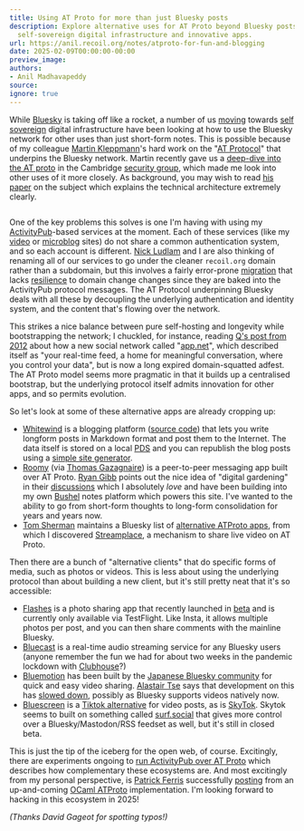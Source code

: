 ```yaml
---
title: Using AT Proto for more than just Bluesky posts
description: Explore alternative uses for AT Proto beyond Bluesky posts, enabling
  self-sovereign digital infrastructure and innovative apps.
url: https://anil.recoil.org/notes/atproto-for-fun-and-blogging
date: 2025-02-09T00:00:00-00:00
preview_image:
authors:
- Anil Madhavapeddy
source:
ignore: true
---
```


<p>While <a href="https://bsky.app">Bluesky</a> is taking off like a rocket, a number of us <a href="https://anil.recoil.org/notes/enter-the-matrix-hookshot">moving</a> towards <a href="https://anil.recoil.org/news.xml">self sovereign</a> digital infrastructure have been looking at how to use the Bluesky network for other uses than just short-form notes. This is possible because of my colleague <a href="https://martin.kleppmann.com" class="contact">Martin Kleppmann</a>'s hard work on the "<a href="https://atproto.com/">AT Protocol</a>" that underpins the Bluesky network. Martin recently gave us a <a href="https://talks.cam.ac.uk/talk/index/224767">deep-dive into the AT proto</a> in the Cambridge <a href="https://www.cl.cam.ac.uk/research/security/">security group</a>, which made me look into other uses of it more closely. As background, you may wish to read <a href="https://arxiv.org/abs/2402.03239">his paper</a> on the subject which explains the technical architecture extremely clearly.</p>
<p><a href="https://arxiv.org/pdf/2402.03239"> </a></p><figure class="image-center"><a href="https://arxiv.org/pdf/2402.03239"><img src="https://anil.recoil.org/images/atproto-paper-ss-1.webp" loading="lazy" class="content-image" alt="" srcset="/images/atproto-paper-ss-1.1024.webp 1024w,/images/atproto-paper-ss-1.1280.webp 1280w,/images/atproto-paper-ss-1.1440.webp 1440w,/images/atproto-paper-ss-1.1600.webp 1600w,/images/atproto-paper-ss-1.320.webp 320w,/images/atproto-paper-ss-1.480.webp 480w,/images/atproto-paper-ss-1.640.webp 640w,/images/atproto-paper-ss-1.768.webp 768w" title="" sizes="(max-width: 768px) 100vw, 33vw"><figcaption></figcaption></a></figure><a href="https://arxiv.org/pdf/2402.03239">
 </a><p></p>
<p>One of the key problems this solves is one I'm having with using my <a href="https://en.wikipedia.org/wiki/ActivityPub">ActivityPub</a>-based services at the moment. Each of these services (like my <a href="https://crank.recoil.org">video</a> or <a href="https://amok.recoil.org">microblog</a> sites) do not share a common authentication system, and so each account is different. <a href="https://nick.recoil.org" class="contact">Nick Ludlam</a> and I are also thinking of renaming all of our services to go under the cleaner <code>recoil.org</code> domain rather than a subdomain, but this involves a fairly error-prone <a href="https://digitalflapjack.com/blog/hosting24/">migration</a> that lacks <a href="https://anil.recoil.org/ideas/activitypub-resilience">resilience</a> to domain change changes since they are baked into the ActivityPub protocol messages.  The AT Protocol underpinning Bluesky deals with all these by decoupling the underlying authentication and identity system, and the content that's flowing over the network.</p>
<p>This strikes a nice balance between pure self-hosting and longevity while bootstrapping the network; I chuckled, for instance, reading <a href="https://statusq.org/archives/2012/09/29/4524/">Q's post from 2012</a> about how a new social network called "<a href="https://web.archive.org/web/20121011065707/https://join.app.net/">app.net</a>", which described itself as "your real-time feed, a home for meaningful conversation, where you control your data", but is now a long expired domain-squatted adfest.  The AT Proto model seems more pragmatic in that it builds up a centralised bootstrap, but the underlying protocol itself admits innovation for other apps, and so permits evolution.</p>
<p>So let's look at some of these alternative apps are already cropping up:</p>
<ul>
<li><a href="https://whtwnd.com/about">Whitewind</a> is a blogging platform (<a href="https://github.com/whtwnd/whitewind-blog">source code</a>) that lets you write longform posts in Markdown format and post them to the Internet. The data itself is stored on a local <a href="https://github.com/bluesky-social/pds">PDS</a> and you can republish the blog posts using a <a href="https://github.com/hugeblank/whitebreeze">simple site generator</a>.</li>
<li><a href="https://github.com/muni-town/roomy">Roomy</a> (via <a href="https://github.com/samoht" class="contact">Thomas Gazagnaire</a>) is a peer-to-peer messaging app built over AT Proto. <a href="https://ryan.freumh.org" class="contact">Ryan Gibb</a> points out the nice idea of "digital gardening" in their <a href="https://github.com/commune-sh/commune-server/discussions/28">discussions</a> which I absolutely <em>love</em> and have been building into my own <a href="https://github.com/avsm/bushel">Bushel</a> notes platform which powers this site.  I've wanted to the ability to go from short-form thoughts to long-form consolidation for years and years now.</li>
<li><a href="https://bsky.app/profile/tom.frontpage.team">Tom Sherman</a> maintains a Bluesky list of <a href="https://bsky.app/profile/tom.frontpage.team/lists/3l3qcs6lizq2o">alternative ATProto apps</a>, from which I discovered <a href="https://bsky.app/profile/stream.place">Streamplace</a>, a mechanism to share live video on AT Proto.</li>
</ul>
<p>Then there are a bunch of "alternative clients" that do specific forms of media, such as photos or videos. This is less about using the underlying protocol than about building a new client, but it's still pretty neat that it's so accessible:</p>
<ul>
<li><a href="https://bsky.app/profile/did:plc:24kqkpfy6z7avtgu3qg57vvl">Flashes</a> is a photo sharing app that recently launched in <a href="https://techcrunch.com/2025/02/06/flashes-a-photo-sharing-app-for-bluesky-opens-beta/">beta</a> and is currently only available via TestFlight. Like Insta, it allows multiple photos per post, and you can then share comments with the mainline Bluesky.</li>
<li><a href="https://www.bluecast.app/">Bluecast</a> is a real-time audio streaming service for any Bluesky users (anyone remember the fun we had for about two weeks in the pandemic lockdown with <a href="https://www.clubhouse.com/">Clubhouse</a>?)</li>
<li><a href="https://bsky.app/profile/did:plc:kx626d5pdvqbn3kmoxtjjcbd">Bluemotion</a> has been built by the <a href="https://fediversereport.com/video-audio-and-blogging-japanese-bluesky-is-building-in-the-atmosphere/">Japanese Bluesky community</a> for quick and easy video sharing. <a href="https://liquidx.net" class="contact">Alastair Tse</a> says that development on this has <a href="https://bsky.app/profile/liquidx.net/post/3lhsoperh2s2f">slowed down</a>, possibly as Bluesky supports videos natively now.</li>
<li><a href="https://apps.apple.com/us/app/bluescreen-for-bluesky/id6741334901">Bluescreen</a> is a <a href="https://lifehacker.com/tech/bluesky-now-has-its-own-tiktok">Tiktok alternative</a> for video posts, as is <a href="https://bsky.app/profile/mmccue.bsky.social/post/3lg6ezjpawc2c">SkyTok</a>. Skytok seems to built on something called <a href="https://surf.social/">surf.social</a> that gives more control over a Bluesky/Mastodon/RSS feedset as well, but it's still in closed beta.</li>
</ul>
<p>This is just the tip of the iceberg for the open web, of course. Excitingly, there are experiments ongoing to <a href="https://berjon.com/ap-at/?ref=cosmico.org">run ActivityPub over AT Proto</a> which describes how complementary these ecosystems are.
And most excitingly from my personal perspective, is <a href="https://patrick.sirref.org" class="contact">Patrick Ferris</a> successfully <a href="https://bsky.app/profile/patrick.sirref.org/post/3lh24rrjngw24">posting</a> from an up-and-coming <a href="https://github.com/patricoferris/ocaml-atproto-lexicon">OCaml ATProto</a> implementation. I'm looking forward to hacking in this ecosystem in 2025!</p>
<p><em>(Thanks David Gageot for spotting typos!)</em></p>


